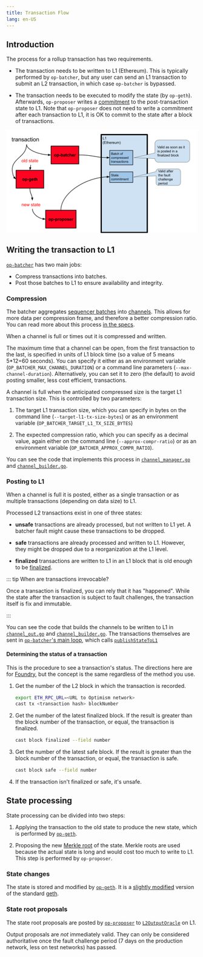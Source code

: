 ```yaml
---
title: Transaction Flow
lang: en-US
---
```


## Introduction

The process for a rollup transaction has two requirements.

- The transaction needs to be written to L1 (Ethereum).
  This is typically performed by `op-batcher`, but any user can send an L1 transaction to submit an L2 transaction, in which case `op-batcher` is bypassed.

- The transaction needs to be executed to modify the state (by `op-geth`).
  Afterwards, `op-proposer` writes a [commitment](https://en.wikipedia.org/wiki/Commitment_scheme) to the post-transaction state to L1.
  Note that `op-proposer` does not need to write a commitment after each transaction to L1, it is OK to commit to the state after a block of transactions.

![Overall process](../../assets/docs/protocol/txn-flow/overall-process.svg)


## Writing the transaction to L1

[`op-batcher`](https://github.com/ethereum-optimism/optimism/tree/develop/batch-submitter) has two main jobs:

- Compress transactions into batches.
- Post those batches to L1 to ensure availability and integrity.

### Compression

The batcher aggregates [sequencer batches](https://github.com/ethereum-optimism/optimism/blob/develop/specs/glossary.md#sequencer-batch) into [channels](https://github.com/ethereum-optimism/optimism/blob/develop/specs/glossary.md#channel).
This allows for more data per compression frame, and therefore a better compression ratio.
You can read more about this process [in the specs](https://github.com/ethereum-optimism/optimism/blob/develop/specs/derivation.md#batch-submission).

When a channel is full or times out it is compressed and written.

The maximum time that a channel can be open, from the first transaction to the last, is specified in units of L1 block time (so a value of 5 means 5*12=60 seconds).
You can specify it either as an environment variable (`OP_BATCHER_MAX_CHANNEL_DURATION`) or a command line parameters (`--max-channel-duration`).
Alternatively, you can set it to zero (the default) to avoid posting smaller, less cost efficient, transactions.

A channel is full when the anticipated compressed size is the target L1 transaction size. 
This is controlled by two parameters:

1. The target L1 transaction size, which you can specify in bytes on the command line (`--target-l1-tx-size-bytes`) or as an environment variable (`OP_BATCHER_TARGET_L1_TX_SIZE_BYTES`)

1. The expected compression ratio, which you can specify as a decimal value, again either on the command line (`--approx-compr-ratio`) or as an environment variable (`OP_BATCHER_APPROX_COMPR_RATIO`).

You can see the code that implements this process in [`channel_manager.go`](https://github.com/ethereum-optimism/optimism/blob/develop/op-batcher/batcher/channel_manager.go) and [`channel_builder.go`](https://github.com/ethereum-optimism/optimism/blob/develop/op-batcher/batcher/channel_builder.go).


### Posting to L1

When a channel is full it is posted, either as a single transaction or as multiple transactions (depending on data size) to L1. 

Processed L2 transactions exist in one of three states:

- **unsafe** transactions are already processed, but not written to L1 yet.
  A batcher fault might cause these transactions to be dropped.

- **safe** transactions are already processed and written to L1.
  However, they might be dropped due to a reorganization at the L1 level.

- **finalized** transactions are written to L1 in an L1 block that is old enough to be [finalized](https://www.alchemy.com/overviews/ethereum-commitment-levels).

::: tip When are transactions irrevocable?

Once a transaction is finalized, you can rely that it has "happened".
While the state after the transaction is subject to fault challenges, the transaction itself is fix and immutable.

:::

You can see the code that builds the channels to be written to L1 in [`channel_out.go`](https://github.com/ethereum-optimism/optimism/blob/develop/op-node/rollup/derive/channel_out.go) and [`channel_builder.go`](https://github.com/ethereum-optimism/optimism/blob/develop/op-batcher/batcher/channel_builder.go).
The transactions themselves are sent in [`op-batcher`'s main loop](https://github.com/ethereum-optimism/optimism/blob/915036aaa7eba7ee2ce290be90f78bb35df8d066/op-batcher/batcher/driver.go#L284-L299), which calls [`publishStateToL1`](https://github.com/ethereum-optimism/optimism/blob/915036aaa7eba7ee2ce290be90f78bb35df8d066/op-batcher/batcher/driver.go#L303-L344)


#### Determining the status of a transaction

This is the procedure to see a transaction's status.
The directions here are for [Foundry](https://book.getfoundry.sh/), but the concept is the same regardless of the method you use.


1. Get the number of the L2 block in which the transaction is recorded.

   ```sh
   export ETH_RPC_URL=<URL to Optimism network>
   cast tx <transaction hash> blockNumber
   ```

1. Get the number of the latest finalized block.
   If the result is greater than the block number of the transaction, or equal, the transaction is finalized.

   ```sh
   cast block finalized --field number
   ```

1. Get the number of the latest safe block.
   If the result is greater than the block number of the transaction, or equal, the transaction is safe.

   ```sh
   cast block safe --field number
   ```

1. If the transaction isn't finalized or safe, it's unsafe. 
   

## State processing

State processing can be divided into two steps:

1. Applying the transaction to the old state to produce the new state, which is performed by [`op-geth`](https://github.com/ethereum-optimism/op-geth).

1. Proposing the new [Merkle root](https://en.wikipedia.org/wiki/Merkle_tree) of the state.
   Merkle roots are used because the actual state is long and would cost too much to write to L1.
   This step is performed by `op-proposer`.

### State changes

The state is stored and modified by [`op-geth`](https://github.com/ethereum-optimism/op-geth).
It is a [slightly modified](https://op-geth.optimism.io/) version of the standard [geth](https://geth.ethereum.org/).


### State root proposals

The state root proposals are posted by [`op-proposer`](https://github.com/ethereum-optimism/optimism/tree/develop/op-proposer) to [`L2OutputOracle`](https://github.com/ethereum-optimism/optimism/blob/develop/packages/contracts-bedrock/contracts/L1/L2OutputOracle.sol) on L1. 

Output proposals are *not* immediately valid. 
They can only be considered authoritative once the fault challenge period (7 days on the production network, less on test networks) has passed.
